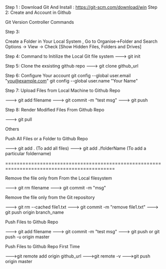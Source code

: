 Step 1 : Download Git And Install : https://git-scm.com/download/win
Step 2: Create and Account in Github

Git Version Controller Commands

Step 3: 

Create a Folder in Your Local System , Go to Organise->Folder and Search Options -> View -> Check [Show Hidden Files, Folders and Drives]

Step 4: Command to Initilize the Local Git file system
--->	git init            


Step 5: Clone the exsisting github repo
--->	git clone github_url


Step 6: Configure Your account
git config --global user.email "you@example.com"
git config --global user.name "Your Name"

Step 7: Upload Files from Local Machine to Github Repo

--->	git add filename
--->	git commit -m "test msg"
--->	git push


Step 8: Render Modified Files From Github Repo
		
--->	git pull 


Others

Push All Files or a Folder to Github Repo

--->   git add .            (To add all files)
--->   git add ./folderName (To add a particular foldername)

============================================================================================




Remove the file only from From the Local filesystem

--->    git rm filename 
--->    git commit -m "msg"
	
Remove the file only from the Git repository

--->	git rm --cached file1.txt
--->    git commit -m "remove file1.txt"
--->	git push origin branch_name

Push Files to Github Repo

--->	git add filename
--->	git commit -m "test msg"
--->	git push or git push -u origin master

Push Files to Github Repo First Time

--->git remote add origin github_url
--->git remote -v
--->git push origin master



